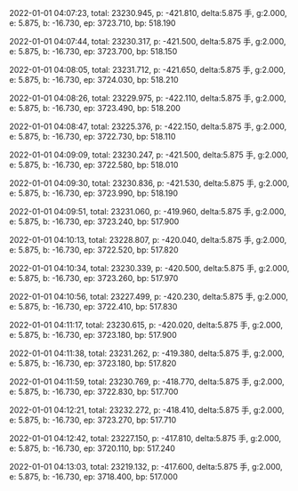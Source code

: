 2022-01-01 04:07:23, total: 23230.945, p: -421.810, delta:5.875 手, g:2.000, e: 5.875, b: -16.730, ep: 3723.710, bp: 518.190

2022-01-01 04:07:44, total: 23230.317, p: -421.500, delta:5.875 手, g:2.000, e: 5.875, b: -16.730, ep: 3723.700, bp: 518.150

2022-01-01 04:08:05, total: 23231.712, p: -421.650, delta:5.875 手, g:2.000, e: 5.875, b: -16.730, ep: 3724.030, bp: 518.210

2022-01-01 04:08:26, total: 23229.975, p: -422.110, delta:5.875 手, g:2.000, e: 5.875, b: -16.730, ep: 3723.490, bp: 518.200

2022-01-01 04:08:47, total: 23225.376, p: -422.150, delta:5.875 手, g:2.000, e: 5.875, b: -16.730, ep: 3722.730, bp: 518.110

2022-01-01 04:09:09, total: 23230.247, p: -421.500, delta:5.875 手, g:2.000, e: 5.875, b: -16.730, ep: 3722.580, bp: 518.010

2022-01-01 04:09:30, total: 23230.836, p: -421.530, delta:5.875 手, g:2.000, e: 5.875, b: -16.730, ep: 3723.990, bp: 518.190

2022-01-01 04:09:51, total: 23231.060, p: -419.960, delta:5.875 手, g:2.000, e: 5.875, b: -16.730, ep: 3723.240, bp: 517.900

2022-01-01 04:10:13, total: 23228.807, p: -420.040, delta:5.875 手, g:2.000, e: 5.875, b: -16.730, ep: 3722.520, bp: 517.820

2022-01-01 04:10:34, total: 23230.339, p: -420.500, delta:5.875 手, g:2.000, e: 5.875, b: -16.730, ep: 3723.260, bp: 517.970

2022-01-01 04:10:56, total: 23227.499, p: -420.230, delta:5.875 手, g:2.000, e: 5.875, b: -16.730, ep: 3722.410, bp: 517.830

2022-01-01 04:11:17, total: 23230.615, p: -420.020, delta:5.875 手, g:2.000, e: 5.875, b: -16.730, ep: 3723.180, bp: 517.900

2022-01-01 04:11:38, total: 23231.262, p: -419.380, delta:5.875 手, g:2.000, e: 5.875, b: -16.730, ep: 3723.180, bp: 517.820

2022-01-01 04:11:59, total: 23230.769, p: -418.770, delta:5.875 手, g:2.000, e: 5.875, b: -16.730, ep: 3722.830, bp: 517.700

2022-01-01 04:12:21, total: 23232.272, p: -418.410, delta:5.875 手, g:2.000, e: 5.875, b: -16.730, ep: 3723.270, bp: 517.710

2022-01-01 04:12:42, total: 23227.150, p: -417.810, delta:5.875 手, g:2.000, e: 5.875, b: -16.730, ep: 3720.110, bp: 517.240

2022-01-01 04:13:03, total: 23219.132, p: -417.600, delta:5.875 手, g:2.000, e: 5.875, b: -16.730, ep: 3718.400, bp: 517.000